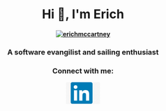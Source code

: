 <h1 align="center">Hi 👋, I'm Erich</h1>

<h4 align="center">
  <a href="https://redleg.dev" target="blank">
    <img src="https://github.com/erichmccartney/home/blob/main/images/kemmek-icon.jpg" alt="erichmccartney" height="100"/>    </a>
</h4>

<h3 align="center">A software evangilist and sailing enthusiast</h3>

<h3 align="center">Connect with me:</h3>
<div align="center">
    <a href="https://linkedin.com/in/emccartney" target="blank"><img align="center" src="images/linkedin.png" alt="erichmccartney" height="50"/></a>
